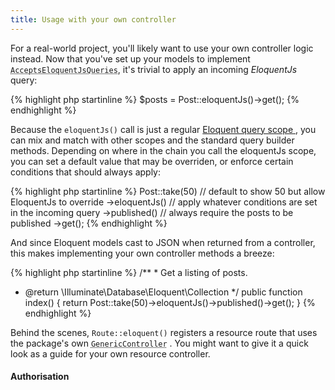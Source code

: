 ```yaml
---
title: Usage with your own controller
---
```


For a real-world project, you'll likely want to use your own controller logic instead.
Now that you've set up your models to implement
<code><abbr title="EloquentJs\Model\AcceptsEloquentJsQueries">AcceptsEloquentJsQueries</abbr></code>,
it's trivial to apply an incoming *EloquentJs* query:

<div class="ui segment php sample">
  <div class="ui right corner label"></div>
  {% highlight php startinline %}
$posts = Post::eloquentJs()->get();
  {% endhighlight %}
</div>

Because the `eloquentJs()` call is just a regular [Eloquent query scope <i class="tiny external icon"></i>](https://laravel.com/docs/5.2/eloquent#local-scopes),
you can mix and match with other scopes and the standard query builder methods. Depending on where in the
chain you call the eloquentJs scope, you can set a default value that may be overriden, or enforce certain conditions
that should always apply:

<div class="ui segment php sample">
  <div class="ui right corner label"></div>
  {% highlight php startinline %}
Post::take(50)     // default to show 50 but allow EloquentJs to override
    ->eloquentJs() // apply whatever conditions are set in the incoming query
    ->published()  // always require the posts to be published
    ->get();
  {% endhighlight %}
</div>

And since Eloquent models cast to JSON when returned from a controller, this makes implementing
your own controller methods a breeze:

<div class="ui segment php sample">
  <div class="ui right corner label"></div>
  {% highlight php startinline %}
/**
 * Get a listing of posts.

 * @return \Illuminate\Database\Eloquent\Collection
 */
public function index()
{
  return Post::take(50)->eloquentJs()->published()->get();
}
  {% endhighlight %}
</div>

<div class="ui basic secondary segment">
  Behind the scenes, <code>Route::eloquent()</code> registers a resource route that uses the package's own
  <code><abbr title="EloquentJs\Controllerless\GenericController">GenericController</abbr></code>
  <a href="https://github.com/parsnick/eloquentjs/blob/master/src/Controllerless/GenericController.php"><i class="tiny external icon"></i></a>.
  You might want to give it a quick look as a guide for your own resource controller.
</div>

#### Authorisation


